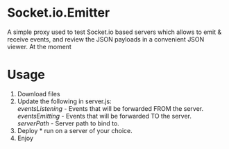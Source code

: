 # Socket.io.Emitter
A simple proxy used to test Socket.io based servers which allows to emit & receive events, and review the JSON payloads in a convenient JSON viewer.
At the moment 

# Usage

1. Download files
2. Update the following in server.js:<br/>
*eventsListening* - Events that will be forwarded FROM the server.<br/>
*eventsEmitting* - Events that will be forwarded TO the server.<br/>
*serverPath* - Server path to bind to.
3. Deploy * run on a server of your choice.<br/>
4. Enjoy
